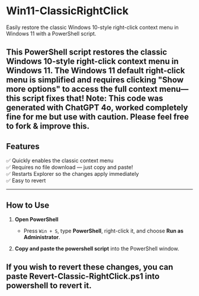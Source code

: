 # Win11-ClassicRightClick
Easily restore the classic Windows 10-style right-click context menu in Windows 11 with a PowerShell script. 

This PowerShell script restores the classic Windows 10-style right-click context menu in Windows 11. The Windows 11 default right-click menu is simplified and requires clicking "Show more options" to access the full context menu—this script fixes that!
Note: This code was generated with ChatGPT 4o, worked completely fine for me but use with caution. Please feel free to fork & improve this.
---
## Features

✅ Quickly enables the classic context menu  
✅ Requires no file download — just copy and paste!  
✅ Restarts Explorer so the changes apply immediately  
✅ Easy to revert

---

## How to Use

1. **Open PowerShell**  
   - Press `Win + S`, type **PowerShell**, right-click it, and choose **Run as Administrator**.

2. **Copy and paste the powershell script** into the PowerShell window.


## If you wish to revert these changes, you can paste Revert-Classic-RightClick.ps1 into powershell to revert it.   
